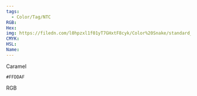 ```yaml
---
tags:
  - Color/Tag/NTC
RGB:
Hex:
img: https://filedn.com/l0hpzxl1f01yT7GHxtF8cyk/Color%20Snake/standard_csv_to_svg/FFDDAF.svg
CMYK:
HSL:
Name:
---
```

Caramel
```palette
#FFDDAF
```
RGB
